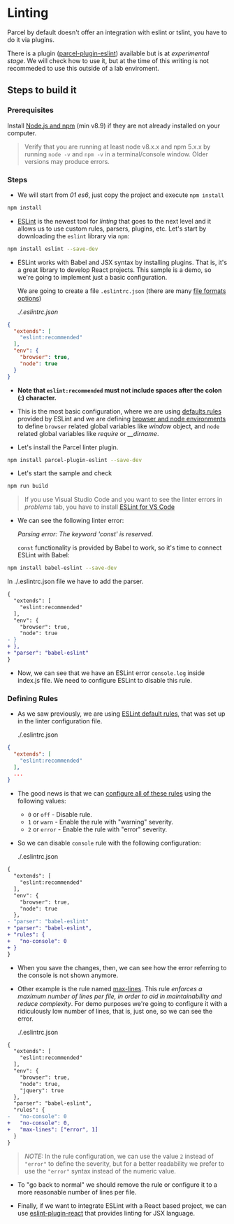 # Linting

Parcel by default doesn't offer an integration with eslint or tslint, you have to do it via plugins.

There is a plugin ([parcel-plugin-eslint](https://github.com/BoltDoggy/parcel-plugin-eslint)) available but is at _experimental stage_. We will check how to use it, but at the time of this writing is not recommeded to use this outside of a lab enviroment.

## Steps to build it

### Prerequisites

Install [Node.js and npm](https://nodejs.org/en/) (min v8.9) if they are not already installed on your computer.

> Verify that you are running at least node v8.x.x and npm 5.x.x by running `node -v` and `npm -v` in a terminal/console window. Older versions may produce errors.

### Steps

- We will start from _01 es6_, just copy the project and execute `npm install`

```bash
npm install
```

- [ESLint](http://eslint.org/) is the newest tool for _linting_ that goes to the next level and it allows us to use custom rules, parsers, plugins, etc. Let's start by downloading the `eslint` library via `npm`:

```bash
npm install eslint --save-dev
```

- ESLint works with Babel and JSX syntax by installing plugins. That is, it's a great library to develop React projects. This sample is a demo, so we're going to implement just a basic configuration.

  We are going to create a file `.eslintrc.json` (there are many [file formats options](http://eslint.org/docs/user-guide/configuring#configuration-file-formats))

  _./.eslintrc.json_

```json
{
  "extends": [
    "eslint:recommended"
  ],
  "env": {
    "browser": true,
    "node": true
  }
}
```

- **Note that `eslint:recommended` must not include spaces after the colon (:) character.**

- This is the most basic configuration, where we are using [defaults rules](http://eslint.org/docs/rules/) provided by ESLint and we are defining [browser and node environments](http://eslint.org/docs/user-guide/configuring#specifying-environments) to define `browser` related global variables like *window* object, and `node` related global variables like *require* or *__dirname*.

- Let's install the Parcel linter plugin.

```bash
npm install parcel-plugin-eslint --save-dev
```

- Let's start the sample and check

```bash
npm run build
```

>If you use Visual Studio Code and you want to see the linter errors in _problems_ tab, you have to install [ESLint for VS Code](https://marketplace.visualstudio.com/items?itemName=dbaeumer.vscode-eslint)

- We can see the following linter error:

  _Parsing error: The keyword 'const' is reserved_.

  `const` functionality is provided by Babel to work, so it's time to connect ESLint with Babel:

```bash
npm install babel-eslint --save-dev
```

  In ./.eslintrc.json file we have to add the parser.

```diff
{
  "extends": [
    "eslint:recommended"
  ],
  "env": {
    "browser": true,
    "node": true
- }
+ },
+ "parser": "babel-eslint"
}
```

- Now, we can see that we have an ESLint error `console.log` inside index.js file. We need to configure ESLint to disable this rule.

### Defining Rules

- As we saw previously, we are using [ESLint default rules](http://eslint.org/docs/rules/), that was set up in the linter configuration file.

  ./.eslintrc.json

```json
{
  "extends": [
    "eslint:recommended"
  ],
  ...
}
```

- The good news is that we can [configure all of these rules](http://eslint.org/docs/user-guide/configuring#configuring-rules) using the following values:

  - `0` or `off` - Disable rule.
  - `1` or `warn` - Enable the rule with "warning" severity.
  - `2` or `error` - Enable the rule with "error" severity.

- So we can disable `console` rule with the following configuration:

  ./.eslintrc.json

```diff
{
  "extends": [
    "eslint:recommended"
  ],
  "env": {
    "browser": true,
    "node": true
  },
- "parser": "babel-eslint"
+ "parser": "babel-eslint",
+ "rules": {
+   "no-console": 0
+ }
}
```

- When you save the changes, then, we can see how the error referring to the console is not shown anymore.

- Other example is the rule named [max-lines](http://eslint.org/docs/rules/max-lines). This rule _enforces a maximum number of lines per file, in order to aid in maintainability and reduce complexity_. For demo purposes we're going to configure it with a ridiculously low number of lines, that is, just one, so we can see the error.

  ./.eslintrc.json

```diff
{
  "extends": [
    "eslint:recommended"
  ],
  "env": {
    "browser": true,
    "node": true,
    "jquery": true
  },
  "parser": "babel-eslint",
  "rules": {
-   "no-console": 0
+   "no-console": 0,
+   "max-lines": ["error", 1]
  }
}
```

>_NOTE:_ In the rule configuration, we can use the value `2` instead of `"error"` to define the severity, but for a better readability we prefer to use the `"error"` syntax instead of the numeric value.

- To "go back to normal" we should remove the rule or configure it to a more reasonable number of lines per file.

- Finally, if we want to integrate ESLint with a React based project, we can use [eslint-plugin-react](https://www.npmjs.com/package/eslint-plugin-react) that provides linting for JSX language.